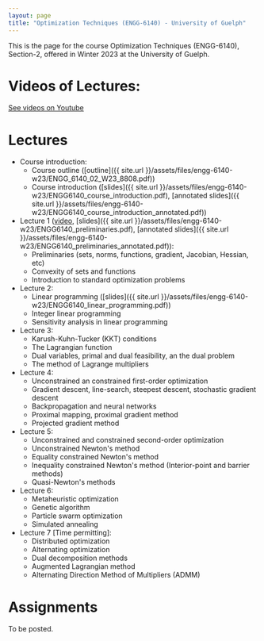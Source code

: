 ```yaml
---
layout: page
title: "Optimization Techniques (ENGG-6140) - University of Guelph"
---
```


This is the page for the course Optimization Techniques (ENGG-6140), Section-2, offered in Winter 2023 at the University of Guelph.

# Videos of Lectures:

[See videos on Youtube](https://www.youtube.com/watch?v=8BQm4BVpR20&list=PLPrxGIUWsqP3ZBM4Zy5YqfCh1BqM5sJov)

# Lectures

- Course introduction:
  - Course outline ([outline]({{ site.url }}/assets/files/engg-6140-w23/ENGG_6140_02_W23_8808.pdf))
  - Course introduction ([slides]({{ site.url }}/assets/files/engg-6140-w23/ENGG6140_course_introduction.pdf), [annotated slides]({{ site.url }}/assets/files/engg-6140-w23/ENGG6140_course_introduction_annotated.pdf))
- Lecture 1 ([video](https://www.youtube.com/watch?v=8BQm4BVpR20&list=PLPrxGIUWsqP3ZBM4Zy5YqfCh1BqM5sJov), [slides]({{ site.url }}/assets/files/engg-6140-w23/ENGG6140_preliminaries.pdf), [annotated slides]({{ site.url }}/assets/files/engg-6140-w23/ENGG6140_preliminaries_annotated.pdf)): 
  - Preliminaries (sets, norms, functions, gradient, Jacobian, Hessian, etc)
  - Convexity of sets and functions
  - Introduction to standard optimization problems
- Lecture 2: 
  - Linear programming ([slides]({{ site.url }}/assets/files/engg-6140-w23/ENGG6140_linear_programming.pdf))
  - Integer linear programming
  - Sensitivity analysis in linear programming
- Lecture 3: 
  - Karush-Kuhn-Tucker (KKT) conditions
  - The Lagrangian function
  - Dual variables, primal and dual feasibility, an the dual problem
  - The method of Lagrange multipliers
- Lecture 4: 
  - Unconstrained an constrained first-order optimization
  - Gradient descent, line-search, steepest descent, stochastic gradient descent
  - Backpropagation and neural networks
  - Proximal mapping, proximal gradient method
  - Projected gradient method
- Lecture 5: 
  - Unconstrained and constrained second-order optimization
  - Unconstrained Newton's method
  - Equality constrained Newton's method
  - Inequality constrained Newton's method (Interior-point and barrier methods)
  - Quasi-Newton's methods
- Lecture 6: 
  - Metaheuristic optimization 
  - Genetic algorithm
  - Particle swarm optimization
  - Simulated annealing
- Lecture 7 \[Time permitting\]:
  - Distributed optimization
  - Alternating optimization
  - Dual decomposition methods
  - Augmented Lagrangian method
  - Alternating Direction Method of Multipliers (ADMM)

# Assignments

To be posted. 
